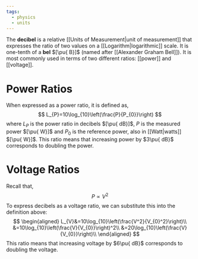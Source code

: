 ```yaml
---
tags:
  - physics
  - units
---
```

The **decibel** is a relative [[Units of Measurement|unit of measurement]] that expresses the ratio of two values on a [[Logarithm|logarithmic]] scale. It is one-tenth of a **bel** $[\pu{ B}]$ (named after [[Alexander Graham Bell]]). It is most commonly used in terms of two different ratios: [[power]] and [[voltage]].

# Power Ratios

When expressed as a power ratio, it is defined as,
$$
L_{P}=10\log_{10}\left(\frac{P}{P_{0}}\right)
$$
where $L_{P}$ is the power ratio in decibels $[\pu{ dB}]$, $P$ is the measured power $[\pu{ W}]$ and $P_{0}$ is the reference power, also in [[Watt|watts]] $[\pu{ W}]$. This ratio means that increasing power by $3\pu{ dB}$ corresponds to doubling the power.

# Voltage Ratios

Recall that,
$$
P\propto V^2
$$
To express decibels as a voltage ratio, we can substitute this into the definition above:
$$
\begin{aligned}
L_{V}&=10\log_{10}\left(\frac{V^2}{V_{0}^2}\right)\\
&=10\log_{10}\left(\frac{V}{V_{0}}\right)^2\\
&=20\log_{10}\left(\frac{V}{V_{0}}\right)\\
\end{aligned}
$$
This ratio means that increasing voltage by $6\pu{ dB}$ corresponds to doubling the voltage.
